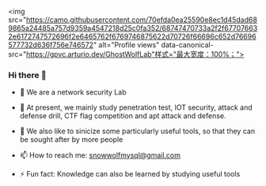 <img src="https://camo.githubusercontent.com/70efda0ea25590e8ec1d45dad689865a24485a757d9359a4547218d25c0fa352/68747470733a2f2f677076632e6172747572696f2e6465762f6769746875622d70726f66696c652d76696577732d636f756e746572" alt="Profile views" data-canonical-src="https://gpvc.arturio.dev/GhostWolfLab"样式="最大宽度：100%；">

### Hi there 👋

- 🔭 We are a network security Lab

- 🌱 At present, we mainly study penetration test, IOT security, attack and defense drill, CTF flag competition and apt attack and defense.

- 💬 We also like to sinicize some particularly useful tools, so that they can be sought after by more people

- 📫 How to reach me: snowwolfmysql@gmail.com

- ⚡ Fun fact: Knowledge can also be learned by studying useful tools
